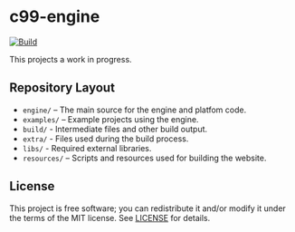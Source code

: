 # c99-engine

[![Build](/../../actions/workflows/main.yml/badge.svg)](/../../actions/workflows/main.yml)

This projects a work in progress.

## Repository Layout

*   `engine/` – The main source for the engine and platfom code.
*   `examples/` – Example projects using the engine.
*   `build/` - Intermediate files and other build output. 
*   `extra/` - Files used during the build process.
*   `libs/` - Required external libraries.
*   `resources/` – Scripts and resources used for building the website.


## License

This project is free software; you can redistribute it and/or modify it under
the terms of the MIT license.
See [LICENSE](LICENSE) for details.